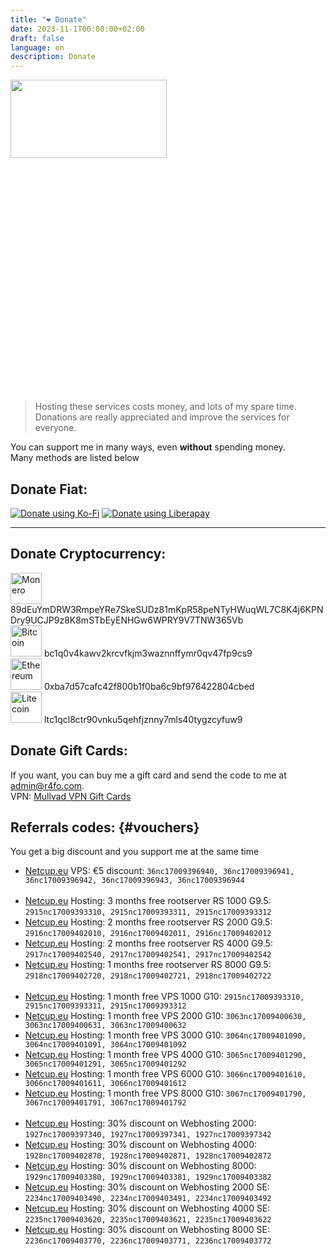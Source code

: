 ```yaml
---
title: "❤️ Donate"
date: 2023-11-1T00:00:00+02:00
draft: false
language: en
description: Donate
---
```


<div style="width: 1000px; height: 500px;">
    <img src="/images/donate.webp" width="50%" height="50%">
</div>

> Hosting these services costs money, and lots of my spare time. Donations are really appreciated and improve the services for everyone.

<p class="mb-8 font-light text-center text-white-500 lg:mb-16 dark:text-white-400 sm:text-xl">You can support me in many ways, even <strong>without</strong> spending money. <br> Many methods are listed below</p>

## Donate Fiat:
<a href="https://ko-fi.com/r4focom"><img alt="Donate using Ko-Fi " src="/images/kofi.webp"></a>
<a href="https://liberapay.com/r4fo.com/donate"><img alt="Donate using Liberapay " src="/images/liberapay.svg"></a>

<hr>

## Donate Cryptocurrency:
<img src="/images/icons/monero.svg" alt="Monero" width="50"/> 89dEuYmDRW3RmpeYRe7SkeSUDz81mKpR58peNTyHWuqWL7C8K4j6KPNDry9UCJP9z8K8mSTbEyENHGw6WPRY9V7TNW365Vb <br>
<img src="/images/icons/bitcoin.svg" alt="Bitcoin" width="50"/> bc1q0v4kawv2krcvfkjm3waznnffymr0qv47fp9cs9 <br>
<img src="/images/icons/ethereum.svg" alt="Ethereum" width="50"/> 0xba7d57cafc42f800b1f0ba6c9bf976422804cbed <br>
<img src="/images/icons/litecoin.svg" alt="Litecoin" width="50"/> ltc1qcl8ctr90vnku5qehfjznny7mls40tygzcyfuw9 <br>

## Donate Gift Cards:
If you want, you can buy me a gift card and send the code to me at admin@r4fo.com. <br>
VPN: <a href="https://mullvad.net/help/partnerships-and-resellers/">Mullvad VPN Gift Cards</a>

## Referrals codes: {#vouchers}
You get a big discount and you support me at the same time
<ul>
<li><a href="https://netcup.eu/">Netcup.eu</a> VPS: €5 discount: <code>36nc17009396940, 36nc17009396941, 36nc17009396942, 36nc17009396943, 36nc17009396944</code> </li>
<br>
<li><a href="https://netcup.eu/">Netcup.eu</a> Hosting: 3 months free rootserver RS 1000 G9.5: <code>2915nc17009393310, 2915nc17009393311, 2915nc17009393312</code> </li>
<li><a href="https://netcup.eu/">Netcup.eu</a> Hosting: 2 months free rootserver RS 2000 G9.5: <code>2916nc17009402010, 2916nc17009402011, 2916nc17009402012</code> </li>
<li><a href="https://netcup.eu/">Netcup.eu</a> Hosting: 2 months free rootserver RS 4000 G9.5: <code>2917nc17009402540, 2917nc17009402541, 2917nc17009402542</code> </li>
<li><a href="https://netcup.eu/">Netcup.eu</a> Hosting: 1 months free rootserver RS 8000 G9.5: <code>2918nc17009402720, 2918nc17009402721, 2918nc17009402722</code> </li>
<br>
<li><a href="https://netcup.eu/">Netcup.eu</a> Hosting: 1 month free VPS 1000 G10: <code>2915nc17009393310, 2915nc17009393311, 2915nc17009393312</code> </li>
<li><a href="https://netcup.eu/">Netcup.eu</a> Hosting: 1 month free VPS 2000 G10: <code>3063nc17009400630, 3063nc17009400631, 3063nc17009400632</code> </li>
<li><a href="https://netcup.eu/">Netcup.eu</a> Hosting: 1 month free VPS 3000 G10: <code>3064nc17009401090, 3064nc17009401091, 3064nc17009401092</code> </li>
<li><a href="https://netcup.eu/">Netcup.eu</a> Hosting: 1 month free VPS 4000 G10: <code>3065nc17009401290, 3065nc17009401291, 3065nc17009401292</code> </li>
<li><a href="https://netcup.eu/">Netcup.eu</a> Hosting: 1 month free VPS 6000 G10: <code>3066nc17009401610, 3066nc17009401611, 3066nc17009401612</code> </li>
<li><a href="https://netcup.eu/">Netcup.eu</a> Hosting: 1 month free VPS 8000 G10: <code>3067nc17009401790, 3067nc17009401791, 3067nc17009401792</code> </li>
<br>
<li><a href="https://netcup.eu/">Netcup.eu</a> Hosting: 30% discount on Webhosting 2000: <code>1927nc17009397340, 1927nc17009397341, 1927nc17009397342</code> </li>
<li><a href="https://netcup.eu/">Netcup.eu</a> Hosting: 30% discount on Webhosting 4000: <code>1928nc17009402870, 1928nc17009402871, 1928nc17009402872</code> </li>
<li><a href="https://netcup.eu/">Netcup.eu</a> Hosting: 30% discount on Webhosting 8000: <code>1929nc17009403380, 1929nc17009403381, 1929nc17009403382</code> </li>
<li><a href="https://netcup.eu/">Netcup.eu</a> Hosting: 30% discount on Webhosting 2000 SE: <code>2234nc17009403490, 2234nc17009403491, 2234nc17009403492</code> </li>
<li><a href="https://netcup.eu/">Netcup.eu</a> Hosting: 30% discount on Webhosting 4000 SE: <code>2235nc17009403620, 2235nc17009403621, 2235nc17009403622</code> </li>
<li><a href="https://netcup.eu/">Netcup.eu</a> Hosting: 30% discount on Webhosting 8000 SE: <code>2236nc17009403770, 2236nc17009403771, 2236nc17009403772</code> </li>
</ul>